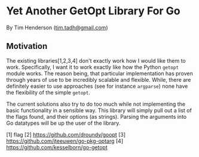 Yet Another GetOpt Library For Go
=================================

By Tim Henderson (tim.tadh@gmail.com)

Motivation
----------

The existing libraries[1,2,3,4] don't exactly work how I would like them to
work. Specifically, I want it to work exactly like how the Python `getopt`
module works. The reason being, that particular implementation has proven
through years of use to be incredibly scalable and flexible. While, there are
definitely easier to use approaches (see for instance `argparse`) none have the
flexibility of the simple `getopt`. 

The current solutions also try to do too much while not implementing the basic
functionality in a sensible way. This library will simply pull out a list of the
flags found, and their options (as strings). Parsing the arguments into Go
datatypes will be up the user of the library.


[1] flag
[2] https://github.com/droundy/goopt
[3] https://github.com/jteeuwen/go-pkg-optarg
[4] https://github.com/kesselborn/go-getopt

